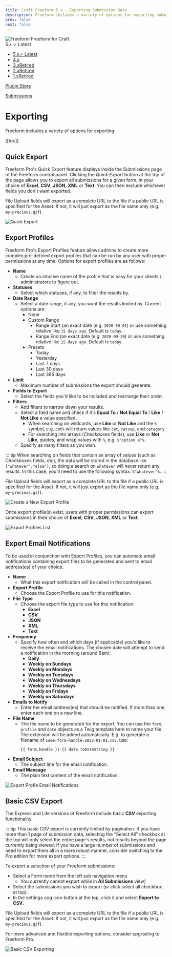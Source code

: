 ```yaml
---
title: Craft Freeform 5.x - Exporting Submission Data
description: Freeform includes a variety of options for exporting submission data.
prev: false
next: false
---
```


<meta property="og:image" content="https://docs.solspace.com/extras/social/craft/freeform/freeform.png" />

<div id="pr-heading">
    <img src="https://docs.solspace.com/extras/icons/products/freeform-icon.png" alt="Freeform" class="pr-image">
    <span class="pr-name">Freeform</span>
    <span class="pr-category">for Craft</span>
    <div class="pr-v-wrapper">
        <div class="pr-v">
            <span class="pr-v-v">5.x</span>
            <span class="pr-v-type pr-latest">✓ Latest</span>
            <span class="pr-v-arrow arrow down"></span>
        </div>
        <ul class="pr-v-list">
            <li><a href="/craft/freeform/v5/">5.x<span class="pr-v-type pr-latest">✓ Latest</span></a></li>
            <li><a href="/craft/freeform/v4/">4.x</a></li>
            <li><a href="/craft/freeform/v3/">3.x<span class="pr-v-type pr-retired">Retired</span></a></li>
            <li><a href="/craft/freeform/v2/">2.x<span class="pr-v-type pr-retired">Retired</span></a></li>
            <li><a href="/craft/freeform/v1/">1.x<span class="pr-v-type pr-retired">Retired</span></a></li>
        </ul>
    </div>
    <div class="pr-buy">
        <a href="https://plugins.craftcms.com/freeform" class="button button-blue"><span class="external-url">Plugin Store</span></a>
    </div>
</div>

<span class="page-section"><a href="/craft/freeform/v5/submissions/">Submissions</a></span>

# Exporting

Freeform includes a variety of options for exporting:


[[toc]]


## Quick Export <Badge type="pro" text="Pro" />

Freeform Pro's Quick Export feature displays inside the Submissions page of the Freeform control panel. Clicking the *Quick Export* button at the top of the page allows you to export all submissions for a given form, in your choice of **Excel**, **CSV**, **JSON**, **XML** or **Text**. You can then exclude whichever fields you don't want exported.

File Upload fields will export as a complete URL to the file if a public URL is specified for the Asset. If not, it will just export as the file name only (e.g. `my-precious.gif`).

![Quick Export](../images/cp/submissions-quick-export.png)


## Export Profiles <Badge type="pro" text="Pro" />

Freeform Pro's Export Profiles feature allows admins to create more complex pre-defined export profiles that can be run by any user with proper permissions at any time. Options for export profiles are as follows:

* **Name**
	* Create an intuitive name of the profile that is easy for your clients / administrators to figure out.
* **Statuses**
	* Select which statuses, if any, to filter the results by.
* **Date Range**
	* Select a date range, if any, you want the results limited by. Current options are:
		* None
		* Custom Range
			* Range Start (an exact date (e.g. `2020-09-01`) or use something relative like `15 days ago`. Default is `today`.
			* Range End (an exact date (e.g. `2020-09-30`) or use something relative like `15 days ago`. Default is `today`.
		* Presets
			* Today
			* Yesterday
			* Last 7 days
			* Last 30 days
			* Last 365 days
* **Limit**
	* Maximum number of submissions the export should generate.
* **Fields to Export**
	* Select the fields you'd like to be included and rearrange their order.
* **Filters**
	* Add filters to narrow down your results.
	* Select a field name and check if it's **Equal To** / **Not Equal To** / **Like** / **Not Like** a value specified.
        - When searching on wildcards, use **Like** or **Not Like** and the `%` symbol, e.g. `cat%` will return values like `cat`, `catsup`, and `category`.
        - For searching into arrays (_Checkboxes_ fields), use **Like** or **Not Like**, quotes, and wrap values with `%`, e.g. `%"option a"%`.
	* Specify as many filters as you wish.

::: tip
When searching on fields that contain an array of values (such as Checkboxes fields, etc), the data will be stored in the database like `["whatever","else"]`, so doing a search on `whatever` will never return any results. In this case, you'll need to use the following syntax: `%"whatever"%`.
:::

File Upload fields will export as a complete URL to the file if a public URL is specified for the Asset. If not, it will just export as the file name only (e.g. `my-precious.gif`).

![Create a New Export Profile](../images/cp/export-profiles-create.png)

Once export profile(s) exist, users with proper permissions can export submissions in their choice of **Excel**, **CSV**, **JSON**, **XML** or **Text**.

![Export Profiles List](../images/cp/export-profiles-list.png)


## Export Email Notifications <Badge type="pro" text="Pro" />

To be used in conjunction with Export Profiles, you can automate email notifications containing export files to be generated and sent to email address(es) of your choice.

* **Name**
	* What this export notification will be called in the control panel.
* **Export Profile**
	* Choose the Export Profile to use for this notification.
* **File Type**
	* Choose the export file type to use for this notification:
		- **Excel**
		- **CSV**
		- **JSON**
		- **XML**
		- **Text**
* **Frequency**
	* Specify how often and which days (if applicable) you'd like to receive the email notifications. The chosen date will attempt to send a notification in the morning (around 6am):
		- **Daily**
		- **Weekly on Sundays**
		- **Weekly on Mondays**
		- **Weekly on Tuesdays**
		- **Weekly on Wednesdays**
		- **Weekly on Thursdays**
		- **Weekly on Fridays**
		- **Weekly on Saturdays**
* **Emails to Notify**
	* Enter the email address(es) that should be notified. If more than one, enter each one on a new line.
* **File Name**
	* The file name to be generated for the export. You can use the `form`, `profile` and `date` objects as a Twig template here to name your file. The extension will be added automatically. E.g. to generate a filename of `some-form-handle-2022-01-01.csv`, use:
		```
		{{ form.handle }}-{{ date.toDateString }}
		```
* **Email Subject**
	* The subject line for the email notification.
* **Email Message**
	* The plain text content of the email notification.

![Export Profle Email Notifications](../images/cp/export-profiles-notifications.png)


## Basic CSV Export

The Express and Lite versions of Freeform include basic **CSV** exporting functionality.

::: tip
This basic CSV export is currently limited by pagination. If you have more than 1 page of submission data, selecting the "Select All" checkbox at the top will only select the entire page's results, not results beyond the page currently being viewed. If you have a large number of submissions and need to export them all in a more robust manner, consider switching to the _Pro_ edition for more export options.
:::

To export a selection of your Freeform submissions:

* Select a Form name from the left sub navigation menu
	* You currently cannot export while in **All Submissions** view)
* Select the submissions you wish to export (or click select all checkbox at top).
* In the settings cog icon button at the top, click it and select **Export to CSV**.

File Upload fields will export as a complete URL to the file if a public URL is specified for the Asset. If not, it will just export as the file name only (e.g. `my-precious.gif`).

For more advanced and flexible exporting options, consider upgrading to Freeform Pro.

![Basic CSV Exporting](../images/cp/submissions-export-to-csv.png)
